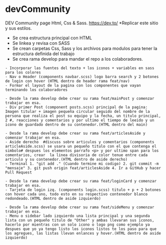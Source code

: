 # devCommunity
DEV Community page Html, Css & Sass.
https://dev.to/ *Replicar este sitio y sus estilos.

<!-- Hugo Gzz Inicio del repo -->
- Se crea estructura principal con HTML
- Se linkea y revisa con SASS
- Se crean carpetas Css, Sass y los archivos para modulos para tener la estructura definida del trabajo
- Se crea rama develop para mandar el repo a los colaboradores.


<!-- Hugo Gzz -->
    - Incorporar las fuentes del texto + los iconos + variables en sass para los colores
    - Nav o Header (components navbar.scss) logo barra search y 2 botones de login con hover (HTML dentro de header rama feat/nav)
    - Formar el layout de la pagina con los componentes que vayan terminando los colaboradores


<!-- David Ortega -->
    - Desde la rama develop debe crear su rama feat/mainPost y comenzar trabajar en esa.
    - Div primer Post (component posts.scss) principal de la pagina: Imagen titular + imagen pequeña circular seguido del nombre de la persona que realiza el post su equipo y la fecha, un titulo principal, 2 #, reacciones y comentarios y por ultimo el tiempo de leeido y un icono de guardado dentro de su contenedor.(HTML dentro del main)


<!-- Cesar Gudiño -->
    - Desde la rama develop debe crear su rama feat/articlesAside y comenzar trabajar en esa.
    - Aside derecho  #discuss sobre articulos y comentarios (components articleAside.scss) se usara un pequeño titulo con el que contenga el simbolo# despues los elementos parrafo <p> y por ultimo span para los comentarios, crear  la linea divisoria de color tenue entre cada articulo y su contenedor.(HTML dentro de aside derecho)
    - Terminal 1. "git add ." (Cuando termine mi codigo) 2. git commit -m "mensaje" 3. git push origin feat/articlesAside 4. Ir a GitHub y hacer Pull Request


<!-- Samuel Gonzalez -->
    - Desde la rama develop debe crear su rama feat/loginCard y comenzar trabajar en esa.
    - Tarjeta de login izq. (components login.scss) titulo + p + 2 botones con hover cada uno, todo esto en su respectivo contenedor blanco redondeado.(HTML dentro de aside izquierdo)

<!-- Gerardo Diaz -->
    - Desde la rama develop debe crear su rama feat/sideMenu y comenzar trabajar en esa.
    - Menu o sidebar lado izquierdo una lista principal y una segunda lista con un pequeño titulo de "Other" y ambas llevaran sus iconos, hacerlo por mientras con un solo icono o logo png como ejemplo ya despues que yo ya tengo listo los iconos listos te los paso para que los agregues, las listas llevan enlances y hover.(HTML dentro de aside izquierdo)